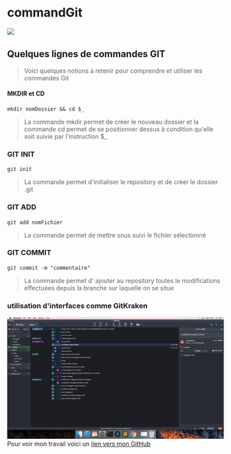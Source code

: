 # commandGit
![](https://cdn-images-1.medium.com/max/2000/1*yGFvyglXcEt-ZOV3IWQTdw.jpeg)
## Quelques lignes de commandes GIT
> Voici quelques notions à retenir pour comprendre et utiliser les commandes Git
#### MKDIR et CD
```
mkdir nomDossier && cd $_
```
>La commande mkdir permet de créer le nouveau dossier et la commande cd permet de se positionner dessus à condition qu'elle soit suivie par l'instruction $_
### GIT INIT
```
git init
```
>La commande permet d'initialiser le repository et de créer le dossier .git

### GIT ADD
```
git add nomFichier
```
>La commande permet de mettre sous suivi le fichier sélectionné

### GIT COMMIT
```
git commit -m "commentaire"
```
>La commande permet d' ajouter au repository toutes le modifications effectuées depuis la branche sur laquelle on se situe

### utilisation d'interfaces comme GitKraken

![](https://github.com/mathis86180/commandGit/blob/master/KrakenEcran.png)
Pour voir mon travail voici un [lien vers mon GitHub](https://github.com/mathis86180) 